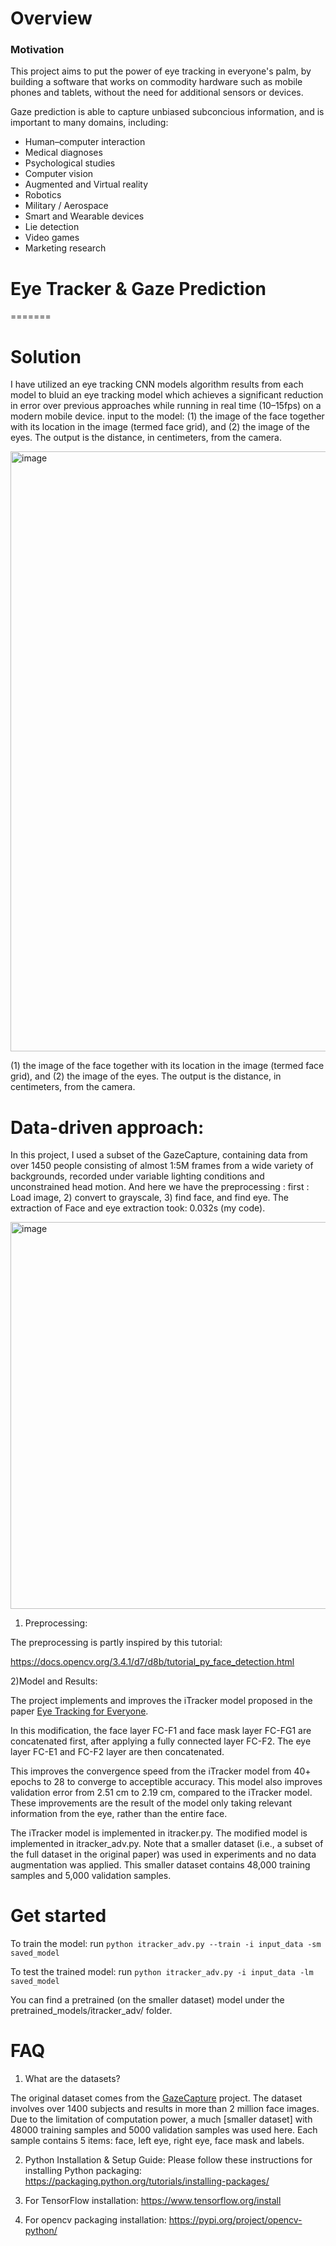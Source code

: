 # Overview 

### Motivation
This project aims to put the power of eye tracking in everyone's palm, by building a software that works on commodity hardware such as mobile phones and tablets, without the need for additional sensors or devices. 

Gaze prediction is able to capture unbiased subconcious information, and is important to many domains, including:
 - Human–computer interaction
 - Medical diagnoses
 - Psychological studies
 - Computer vision
 - Augmented and Virtual reality
 - Robotics
 - Military / Aerospace
 - Smart and Wearable devices
 - Lie detection
 - Video games
 - Marketing research

# Eye Tracker & Gaze Prediction
=======
# Solution

I have utilized an eye tracking CNN models algorithm results from each model to bluid an eye tracking model which achieves a significant reduction in error over previous approaches while running in real time (10–15fps) on a modern mobile device.
input to the model: 
(1) the image of the face together with its location in the image (termed face grid), and (2) the image of the eyes. 
The output is the distance, in centimeters, from the camera.

<img width="960" alt="image" src="https://user-images.githubusercontent.com/41544179/54061096-21e3b280-41b4-11e9-96d9-463ac9ed25ad.png">

(1) the image of the face together with its location in the image (termed face grid), and (2) the image of the eyes. 
The output is the distance, in centimeters, from the camera.

# Data-driven approach:

In this project, I used a subset of the GazeCapture, containing data from over 1450 people consisting of almost 1:5M frames from a wide variety of backgrounds, recorded under variable lighting conditions and unconstrained head motion.
And here we have the preprocessing : first : Load image, 2) convert to grayscale, 3) find face, and find eye. 
The extraction of Face and eye extraction took:  0.032s (my code).

<img width="619" alt="image" src="https://user-images.githubusercontent.com/41544179/54061325-36747a80-41b5-11e9-909c-fb95b7fc2fd4.png">


1) Preprocessing:

The preprocessing is partly inspired by this tutorial:

https://docs.opencv.org/3.4.1/d7/d8b/tutorial_py_face_detection.html


2)Model and Results:

The project implements and improves the iTracker model proposed in the paper [Eye Tracking for Everyone](https://arxiv.org/abs/1606.05814).

In this modification, the face layer FC-F1 and face mask layer FC-FG1 are concatenated first, after applying a fully connected layer FC-F2. The eye layer FC-E1 and FC-F2 layer are then concatenated.

This improves the convergence speed from the iTracker model from 40+ epochs to 28 to converge to acceptible accuracy.
This model also improves validation error from 2.51 cm to 2.19 cm, compared to the iTracker model.
These improvements are the result of the model only taking relevant information from the eye, rather than the entire face.

The iTracker model is implemented in itracker.py.
The modified model is implemented in itracker_adv.py.
Note that a smaller dataset (i.e., a subset of the full dataset in the original paper) was used in experiments and no data augmentation was applied.
This smaller dataset contains 48,000 training samples and 5,000 validation samples.

# Get started
To train the model: run
`python itracker_adv.py --train -i input_data -sm saved_model`

To test the trained model: run
`python itracker_adv.py -i input_data -lm saved_model`

You can find a pretrained (on the smaller dataset) model under the pretrained_models/itracker_adv/ folder.

# FAQ
1) What are the datasets?

The original dataset comes from the [GazeCapture](http://gazecapture.csail.mit.edu/) project. The dataset involves over 1400 subjects and results in more than 2 million face images. Due to the limitation of computation power, a much [smaller dataset] with 48000 training samples and 5000 validation samples was used here. Each sample contains 5 items: face, left eye, right eye, face mask and labels.

2) Python Installation & Setup Guide:
Please follow these instructions for installing Python packaging:
https://packaging.python.org/tutorials/installing-packages/

3) For TensorFlow installation:
https://www.tensorflow.org/install

4) For opencv packaging installation:
https://pypi.org/project/opencv-python/




